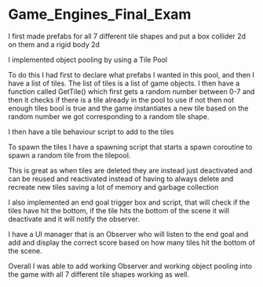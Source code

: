 # Game_Engines_Final_Exam
 
I first made prefabs for all 7 different tile shapes and put a box collider 2d on them and a rigid body 2d

I implemented object pooling by using a Tile Pool 

To do this I had first to declare what prefabs I wanted in this pool, and then I have a list of tiles. The list of tiles is a list of game objects. I then have a function called GetTile() which first gets a random number between 0-7 and then it checks if there is a tile already in the pool to use if not then not enough tiles bool is true and the game instantiates a new tile based on the random number we got corresponding to a random tile shape. 

I then have a tile behaviour script to add to the tiles 

To spawn the tiles I have a spawning script that starts a spawn coroutine to spawn a random tile from the tilepool. 

This is great as when tiles are deleted they are instead just deactivated and can be reused and reactivated instead of having to always delete and recreate new tiles saving a lot of memory and garbage collection 

I also implemented an end goal trigger box and script, that will check if the tiles have hit the bottom, if the tile hits the bottom of the scene it will deactivate and it will notify the observer. 

I have a UI manager that is an Observer who will listen to the end goal and add and display the correct score based on how many tiles hit the bottom of the scene. 

Overall I was able to add working Observer and working object pooling into the game with all 7 different tile shapes working as well. 
